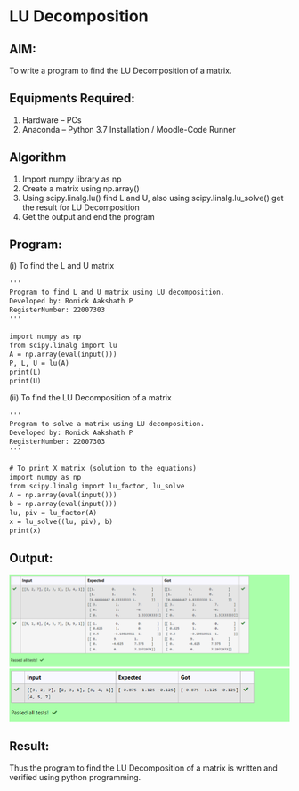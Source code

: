 # LU Decomposition 

## AIM:
To write a program to find the LU Decomposition of a matrix.

## Equipments Required:
1. Hardware – PCs
2. Anaconda – Python 3.7 Installation / Moodle-Code Runner

## Algorithm
1. Import numpy library as np
2. Create a matrix using np.array()
3. Using scipy.linalg.lu() find L and U, also using scipy.linalg.lu_solve() get the result for LU Decomposition
4. Get the output and end the program

## Program:
(i) To find the L and U matrix
```
'''
Program to find L and U matrix using LU decomposition.
Developed by: Ronick Aakshath P
RegisterNumber: 22007303
'''

import numpy as np
from scipy.linalg import lu
A = np.array(eval(input()))
P, L, U = lu(A)
print(L)
print(U)
```
(ii) To find the LU Decomposition of a matrix
```
'''
Program to solve a matrix using LU decomposition.
Developed by: Ronick Aakshath P
RegisterNumber: 22007303
'''

# To print X matrix (solution to the equations)
import numpy as np
from scipy.linalg import lu_factor, lu_solve
A = np.array(eval(input()))
b = np.array(eval(input()))
lu, piv = lu_factor(A)
x = lu_solve((lu, piv), b)
print(x)
```

## Output:
![lu decomposition](lu_output1.png)
![lu decomposition](lu_output2.png)


## Result:
Thus the program to find the LU Decomposition of a matrix is written and verified using python programming.
